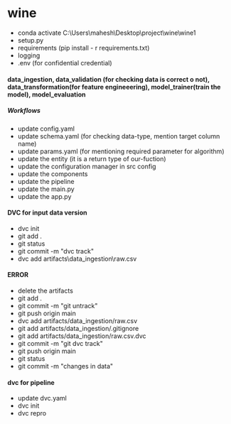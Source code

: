 # wine
- conda activate C:\Users\mahesh\Desktop\project\wine\wine1
- setup.py
- requirements (pip install - r requirements.txt)
- logging
- .env (for confidential credential)

#### data_ingestion, data_validation (for checking data is correct o not), data_transformation(for feature engineeering), model_trainer(train the model), model_evaluation

##### Workflows
- update config.yaml
- update schema.yaml   (for checking data-type, mention target column name)
- update params.yaml   (for mentioning required parameter for algorithm)
- update the entity     (it is a return type of our-fuction)
- update the configuration manager in src config
- update the components
- update the pipeline
- update the main.py
- update the app.py

#### DVC for input data version
- dvc init
- git add .
- git status
- git commit -m "dvc track"
- dvc add artifacts\data_ingestion\raw.csv
#### ERROR
- delete the artifacts
- git add .
- git commit -m "git untrack"
- git push origin main
- dvc add artifacts/data_ingestion/raw.csv
- git add artifacts/data_ingestion/.gitignore 
- git add artifacts/data_ingestion/raw.csv.dvc
- git commit -m "git dvc track"
- git push origin main
- git status
- git commit -m "changes in data"

#### dvc for pipeline
- update dvc.yaml
- dvc init
- dvc repro




